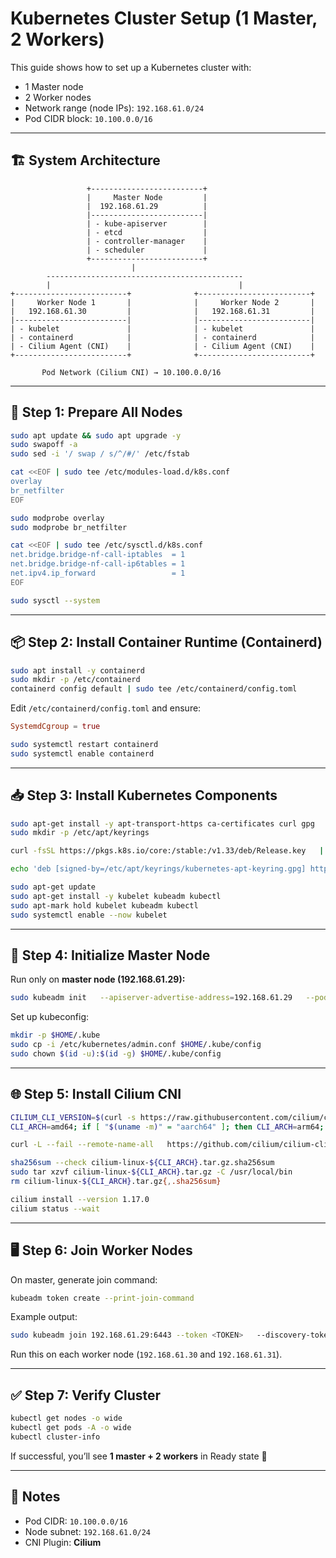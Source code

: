 # Kubernetes Cluster Setup (1 Master, 2 Workers)

This guide shows how to set up a Kubernetes cluster with:

- 1 Master node
- 2 Worker nodes
- Network range (node IPs): `192.168.61.0/24`
- Pod CIDR block: `10.100.0.0/16`

---

## 🏗️ System Architecture
```
                 +-------------------------+
                 |     Master Node         |
                 |  192.168.61.29          |
                 |-------------------------|
                 | - kube-apiserver        |
                 | - etcd                  |
                 | - controller-manager    |
                 | - scheduler             |
                 +-------------------------+
                           |
        --------------------------------------------
        |                                          |
+-------------------------+              +-------------------------+
|     Worker Node 1       |              |     Worker Node 2       |
|   192.168.61.30         |              |   192.168.61.31         |
|-------------------------|              |-------------------------|
| - kubelet               |              | - kubelet               |
| - containerd            |              | - containerd            |
| - Cilium Agent (CNI)    |              | - Cilium Agent (CNI)    |
+-------------------------+              +-------------------------+

       Pod Network (Cilium CNI) → 10.100.0.0/16
```

---

## 🚀 Step 1: Prepare All Nodes
```bash
sudo apt update && sudo apt upgrade -y
sudo swapoff -a
sudo sed -i '/ swap / s/^/#/' /etc/fstab

cat <<EOF | sudo tee /etc/modules-load.d/k8s.conf
overlay
br_netfilter
EOF

sudo modprobe overlay
sudo modprobe br_netfilter

cat <<EOF | sudo tee /etc/sysctl.d/k8s.conf
net.bridge.bridge-nf-call-iptables  = 1
net.bridge.bridge-nf-call-ip6tables = 1
net.ipv4.ip_forward                 = 1
EOF

sudo sysctl --system
```

---

## 📦 Step 2: Install Container Runtime (Containerd)
```bash
sudo apt install -y containerd
sudo mkdir -p /etc/containerd
containerd config default | sudo tee /etc/containerd/config.toml
```

Edit `/etc/containerd/config.toml` and ensure:
```toml
SystemdCgroup = true
```

```bash
sudo systemctl restart containerd
sudo systemctl enable containerd
```

---

## 📥 Step 3: Install Kubernetes Components
```bash
sudo apt-get install -y apt-transport-https ca-certificates curl gpg
sudo mkdir -p /etc/apt/keyrings

curl -fsSL https://pkgs.k8s.io/core:/stable:/v1.33/deb/Release.key   | sudo gpg --dearmor -o /etc/apt/keyrings/kubernetes-apt-keyring.gpg

echo 'deb [signed-by=/etc/apt/keyrings/kubernetes-apt-keyring.gpg] https://pkgs.k8s.io/core:/stable:/v1.33/deb/ /' | sudo tee /etc/apt/sources.list.d/kubernetes.list

sudo apt-get update
sudo apt-get install -y kubelet kubeadm kubectl
sudo apt-mark hold kubelet kubeadm kubectl
sudo systemctl enable --now kubelet
```

---

## 🎯 Step 4: Initialize Master Node
Run only on **master node (192.168.61.29):**
```bash
sudo kubeadm init   --apiserver-advertise-address=192.168.61.29   --pod-network-cidr=10.100.0.0/16
```

Set up kubeconfig:
```bash
mkdir -p $HOME/.kube
sudo cp -i /etc/kubernetes/admin.conf $HOME/.kube/config
sudo chown $(id -u):$(id -g) $HOME/.kube/config
```

---

## 🌐 Step 5: Install Cilium CNI
```bash
CILIUM_CLI_VERSION=$(curl -s https://raw.githubusercontent.com/cilium/cilium-cli/main/stable.txt)
CLI_ARCH=amd64; if [ "$(uname -m)" = "aarch64" ]; then CLI_ARCH=arm64; fi

curl -L --fail --remote-name-all   https://github.com/cilium/cilium-cli/releases/download/${CILIUM_CLI_VERSION}/cilium-linux-${CLI_ARCH}.tar.gz{,.sha256sum}

sha256sum --check cilium-linux-${CLI_ARCH}.tar.gz.sha256sum
sudo tar xzvf cilium-linux-${CLI_ARCH}.tar.gz -C /usr/local/bin
rm cilium-linux-${CLI_ARCH}.tar.gz{,.sha256sum}

cilium install --version 1.17.0
cilium status --wait
```

---

## 🖥️ Step 6: Join Worker Nodes
On master, generate join command:
```bash
kubeadm token create --print-join-command
```

Example output:
```bash
sudo kubeadm join 192.168.61.29:6443 --token <TOKEN>   --discovery-token-ca-cert-hash sha256:<HASH>
```

Run this on each worker node (`192.168.61.30` and `192.168.61.31`).

---

## ✅ Step 7: Verify Cluster
```bash
kubectl get nodes -o wide
kubectl get pods -A -o wide
kubectl cluster-info
```

If successful, you’ll see **1 master + 2 workers** in Ready state 🎉

---

## 📌 Notes
- Pod CIDR: `10.100.0.0/16`
- Node subnet: `192.168.61.0/24`
- CNI Plugin: **Cilium**
